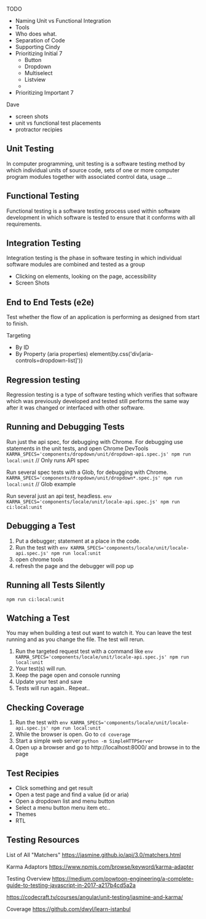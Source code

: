 TODO

- Naming Unit vs Functional Integration
- Tools
- Who does what.
- Separation of Code
- Supporting Cindy
- Prioritizing Initial 7
  - Button
  - Dropdown
  - Multiselect
  - Listview
  -
- Prioritizing Important 7

Dave

- screen shots
- unit vs functional test placements
- protractor recipies

## Unit Testing

In computer programming, unit testing is a software testing method by which individual units of source code, sets of one or more computer program modules together with associated control data, usage ...

## Functional Testing

Functional testing is a software testing process used within software development in which software is tested to ensure that it conforms with all requirements.

## Integration Testing

Integration testing is the phase in software testing in which individual software modules are combined and tested as a group

  - Clicking on elements, looking on the page, accessibility
  - Screen Shots

## End to End Tests (e2e)

Test whether the flow of an application is performing as designed from start to finish.

Targeting
  - By ID
  - By Property (aria properties)
      element(by.css('div[aria-controls=dropdown-list]'))

## Regression testing

Regression testing is a type of software testing which verifies that software which was previously developed and tested still performs the same way after it was changed or interfaced with other software.

## Running and Debugging Tests

Run just the api spec, for debugging with Chrome. For debugging use statements in the unit tests, and open Chrome DevTools
 `KARMA_SPECS='components/dropdown/unit/dropdown-api.spec.js' npm run local:unit` // Only runs API spec

Run several spec tests with a Glob, for debugging with Chrome.
 `KARMA_SPECS='components/dropdown/unit/dropdown*.spec.js' npm run local:unit` // Glob example

Run several just an api test, headless.
 `env KARMA_SPECS='components/locale/unit/locale-api.spec.js' npm run ci:local:unit`

## Debugging a Test
1. Put a debugger; statement at a place in the code.
2. Run the test with `env KARMA_SPECS='components/locale/unit/locale-api.spec.js' npm run local:unit`
3. open chrome tools
4. refresh the page and the debugger will pop up

## Running all Tests Silently

`npm run ci:local:unit`

## Watching a Test

You may when building a test out want to watch it. You can leave the test running and as you change the file.
The test will rerun.

1. Run the targeted request test with a command like `env KARMA_SPECS='components/locale/unit/locale-api.spec.js' npm run local:unit`
3. Your test(s) will run.
4. Keep the page open and console running
5. Update your test and save
6. Tests will run again.. Repeat..

## Checking Coverage

1. Run the test with `env KARMA_SPECS='components/locale/unit/locale-api.spec.js' npm run local:unit`
2. While the browser is open. Go to `cd coverage`
3. Start a simple web server `python -m SimpleHTTPServer`
4. Open up a browser and go to http://localhost:8000/ and browse in to the page

## Test Recipies

- Click something and get result
- Open a test page and find a value (id or aria)
- Open a dropdown list and menu button
- Select a menu button menu item etc..
- Themes
- RTL

## Testing Resources

List of All "Matchers"
https://jasmine.github.io/api/3.0/matchers.html

Karma Adaptors
https://www.npmjs.com/browse/keyword/karma-adapter

Testing Overview
https://medium.com/powtoon-engineering/a-complete-guide-to-testing-javascript-in-2017-a217b4cd5a2a

https://codecraft.tv/courses/angular/unit-testing/jasmine-and-karma/

Coverage
https://github.com/dwyl/learn-istanbul

